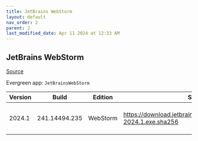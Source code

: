 ```yaml
---
title: JetBrains WebStorm
layout: default
nav_order: 2
parent: J
last_modified_date: Apr 11 2024 at 12:33 AM
---
```


## JetBrains WebStorm

[Source](https://www.jetbrains.com/webstorm)

Evergreen app: `JetBrainsWebStorm`

| Version | Build         | Edition  | Sha256                                                             | Date     | Size      | Type | URI                                                                                                                        |
| ------- | ------------- | -------- | ------------------------------------------------------------------ | -------- | --------- | ---- | -------------------------------------------------------------------------------------------------------------------------- |
| 2024.1  | 241.14494.235 | WebStorm | https://download.jetbrains.com/webstorm/WebStorm-2024.1.exe.sha256 | 4/4/2024 | 602454568 | exe  | [https://download.jetbrains.com/webstorm/WebStorm-2024.1.exe](https://download.jetbrains.com/webstorm/WebStorm-2024.1.exe) |
